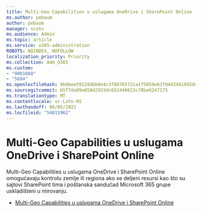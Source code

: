 ```yaml
---
title: Multi-Geo Capabilities u uslugama OneDrive i SharePoint Online
ms.author: pebaum
author: pebaum
manager: scotv
ms.audience: Admin
ms.topic: article
ms.service: o365-administration
ROBOTS: NOINDEX, NOFOLLOW
localization_priority: Priority
ms.collection: Adm_O365
ms.custom:
- "9001088"
- "5694"
ms.openlocfilehash: 9b8bee5912846b0e4c3f8076572ca1f5059e63f0443461892d4e2d3041913288
ms.sourcegitcommit: b5f7da89a650d2915dc652449623c78be6247175
ms.translationtype: MT
ms.contentlocale: sr-Latn-RS
ms.lasthandoff: 08/05/2021
ms.locfileid: "54011962"
---
```

# <a name="multi-geo-capabilities-in-onedrive-and-sharepoint-online"></a>Multi-Geo Capabilities u uslugama OneDrive i SharePoint Online

Multi-Geo Capabilities u uslugama OneDrive i SharePoint Online omogućavaju kontrolu zemlje ili regiona ako se deljeni resursi kao što su sajtovi SharePoint tima i poštanska sandučad Microsoft 365 grupe uskladišteni u mirovanju.
- [Multi-Geo Capabilities u uslugama OneDrive i SharePoint Online](https://docs.microsoft.com/office365/enterprise/multi-geo-capabilities-in-onedrive-and-sharepoint-online-in-office-365)
